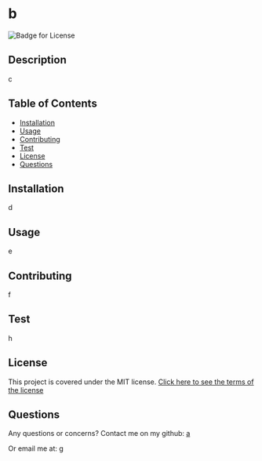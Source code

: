 
# b
![Badge for License](https://img.shields.io/badge/license-MIT-blueviolet)

## Description
c
## Table of Contents
* [Installation](#installation)
* [Usage](#usage)
* [Contributing](#contributing)
* [Test](#test)
* [License](#license)
* [Questions](#questions)
## Installation
d
## Usage
e
## Contributing
f
## Test
h

## License
This project is covered under the MIT license.
[Click here to see the terms of the license](https://choosealicense.com/licenses/mit/)
## Questions
Any questions or concerns?
Contact me on my github: [a](https://github.com/a/)

Or email me at: g